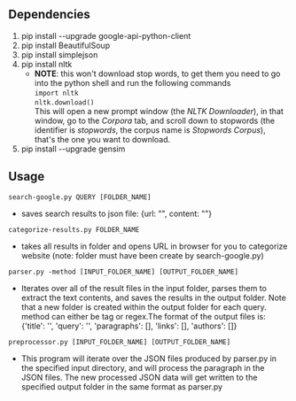 ## Dependencies

1. pip install --upgrade google-api-python-client
2. pip install BeautifulSoup
3. pip install simplejson
4. pip install nltk
    - **NOTE**: this won't download stop words, to get them you need to
        go into the python shell and run the following commands
        </br> `import nltk` </br>
        `nltk.download()` </br>
        This will open a new prompt window (the *NLTK Downloader*), in that window, go to the
        *Corpora* tab, and scroll down to stopwords (the identifier is *stopwords*, the corpus name is *Stopwords Corpus*), that's the one you want to download.
5. pip install --upgrade gensim


## Usage
```
search-google.py QUERY [FOLDER_NAME]
```
* saves search results to json file: {url: "", content: ""}

```
categorize-results.py FOLDER_NAME
```
* takes all results in folder and opens URL in browser for you to categorize website (note: folder must have been create by search-google.py)

```
parser.py -method [INPUT_FOLDER_NAME] [OUTPUT_FOLDER_NAME]
```
* Iterates over all of the result files in the input folder, parses them to extract the text contents, and saves the results in the output folder. Note that a new folder is created within the output folder for each query. method can either be tag or regex.The format of the output files is: {'title': '', 'query': '', 'paragraphs': [], 'links': [], 'authors': []}

```
preprocessor.py [INPUT_FOLDER_NAME] [OUTPUT_FOLDER_NAME]
```
* This program will iterate over the JSON files produced by parser.py in the specified
input directory, and will process the paragraph in the JSON files. The new processed
JSON data will get written to the specified output folder in the same format
as parser.py
